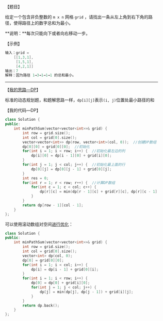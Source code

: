 【题目】

给定一个包含非负整数的 `m x n` 网格 `grid` ，请找出一条从左上角到右下角的路径，使得路径上的数字总和为最小。

**说明：**每次只能向下或者向右移动一步。

【示例】

```c++
输入：grid = 
    [[1,3,1],
     [1,5,1],
     [4,2,1]]
输出：7
解释：因为路径 1→3→1→1→1 的总和最小。
```

---

【[我的思路—DP](https://leetcode-cn.com/problems/minimum-path-sum/solution/zui-xiao-lu-jing-he-by-leetcode-solution/)】

标准的动态规划题，和题解思路一样，`dp[i][j]`表示`(i, j)`位置处最小路径的和

【我的代码—DP】

```c++
class Solution {
public:
    int minPathSum(vector<vector<int>>& grid) {
        int row = grid.size();
        int col = grid[0].size();
        vector<vector<int>> dp(row, vector<int>(col, 0));  //创建DP数组
        dp[0][0] = grid[0][0];  //初始化
        for(int i = 1; i < row; i++) {  //初始化最左边的列
            dp[i][0] = dp[i - 1][0] + grid[i][0];
        }
        for(int j = 1; j < col; j++) {  //初始化最上面的行
            dp[0][j] = dp[0][j - 1] + grid[0][j];
        }
        int res = 0;
        for(int r = 1; r < row; r++) {  //计算DP数组
            for(int c = 1; c < col; c++) {
                dp[r][c] = min(dp[r - 1][c] + grid[r][c], dp[r][c - 1] + grid[r][c]);  //从左边或者上面而来再加上本位置的值，取两者较小的
            }
        }
        return dp[row - 1][col - 1];
    }
};
```

可以使用滚动数组对空间[进行优化](https://leetcode-cn.com/problems/minimum-path-sum/solution/gun-dong-shu-zu-kong-jian-you-hua-by-jia-ke18/)：

```c++
class Solution {
public:
    int minPathSum(vector<vector<int>>& grid) {
        int row = grid.size();
        int col = grid[0].size();
        vector<int> dp(col, 0);
        dp[0] = grid[0][0];
        for(int i = 1; i < col; i++) {
            dp[i] = dp[i - 1] + grid[0][i];
        }
        for(int i = 1; i < row; i++) {
            dp[0] = dp[0] + grid[i][0];
            for(int j = 1; j < col; j++) {
                dp[j] = min(dp[j], dp[j - 1]) + grid[i][j];
            }
        }
        return dp.back();
    }
};
```

